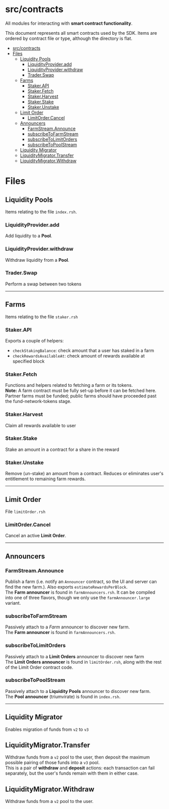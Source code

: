 # src/contracts

All modules for interacting with **smart contract functionality**. 

This document represents all smart contracts used by the SDK. Items are ordered by contract file or type, although the directory is flat. 


- [src/contracts](#srccontracts)
- [Files](#files)
  - [Liquidity Pools](#liquidity-pools)
    - [LiquidityProvider.add](#liquidityprovideradd)
    - [LiquidityProvider.withdraw](#liquidityproviderwithdraw)
    - [Trader.Swap](#traderswap)
  - [Farms](#farms)
    - [Staker.API](#stakerapi)
    - [Staker.Fetch](#stakerfetch)
    - [Staker.Harvest](#stakerharvest)
    - [Staker.Stake](#stakerstake)
    - [Staker.Unstake](#stakerunstake)
  - [Limit Order](#limit-order)
    - [LimitOrder.Cancel](#limitordercancel)
  - [Announcers](#announcers)
    - [FarmStream.Announce](#farmstreamannounce)
    - [subscribeToFarmStream](#subscribetofarmstream)
    - [subscribeToLimitOrders](#subscribetolimitorders)
    - [subscribeToPoolStream](#subscribetopoolstream)
  - [Liquidity Migrator](#liquidity-migrator)
  - [LiquidityMigrator.Transfer](#liquiditymigratortransfer)
  - [LiquidityMigrator.Withdraw](#liquiditymigratorwithdraw)


# Files

## Liquidity Pools 
Items relating to the file `index.rsh`. 

### LiquidityProvider.add
Add liquidity to a **Pool**. 

### LiquidityProvider.withdraw
Withdraw liquidity from a **Pool**. 

### Trader.Swap
Perform a swap between two tokens

---

## Farms 
Items relating to the file `staker.rsh`

### Staker.API
Exports a couple of helpers: 
- `checkStakingBalance`: check amount that a user has staked in a farm
- `checkRewardsAvailableAt`: check amount of rewards available at specified block

### Staker.Fetch
Functions and helpers related to fetching a farm or its tokens.\
**Note:** A farm contract must be fully set-up before it can be fetched here. Partner farms must be funded; public farms should have proceeded past the fund-network-tokens stage.

### Staker.Harvest
Claim all rewards available to user

### Staker.Stake
Stake an amount in a contract for a share in the reward

### Staker.Unstake
Remove (un-stake) an amount from a contract. Reduces or eliminates user's entitlement to remaining farm rewards.

---

## Limit Order 
File `limitOrder.rsh`
### LimitOrder.Cancel
Cancel an active **Limit Order**. 

---

## Announcers
### FarmStream.Announce
Publish a farm (i.e. notify an `Announcer` contract, so the UI and server can find the new farm.). Also exports `estimateRewardsPerBlock`.\
The **Farm announcer** is found in `farmAnnouncers.rsh`. It can be compiled into one of three flavors, though we only use the `farmAnnouncer.large` variant. 

### subscribeToFarmStream
Passively attach to a *Farm* announcer to discover new farm.\
The **Farm announcer** is found in `farmAnnouncers.rsh`.

### subscribeToLimitOrders
Passively attach to a **Limit Orders** announcer to discover new farm\
The **Limit Orders announcer** is found in `limitOrder.rsh`, along with the rest of the Limit Order contract code.  

### subscribeToPoolStream
Passively attach to a **Liquidity Pools** announcer to discover new farm.\
The **Pool announcer** (triumvirate) is found in `index.rsh`. 

---

## Liquidity Migrator
Enables migration of funds from `v2` to `v3`
## LiquidityMigrator.Transfer
Withdraw funds from a `v2` pool to the user, then deposit the maximum possible pairing of those funds into a `v3` pool.\
This is a pair of **withdraw** and **deposit** actions: each transaction can fail separately, but the user's funds remain with them in either case.

## LiquidityMigrator.Withdraw
Withdraw funds from a `v2` pool to the user. 
